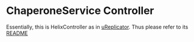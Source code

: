 ChaperoneService Controller
================

Essentially, this is HelixController as in [uReplicator](https://github.com/uber/uReplicator). Thus please refer to its [README](https://github.com/uber/uReplicator/tree/master/uMirrorMaker-Controller)
